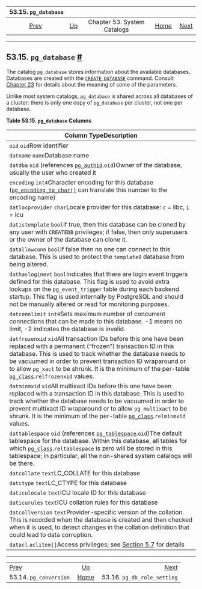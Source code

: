 <!--?xml version="1.0" encoding="UTF-8" standalone="no"?-->

|                    53.15. `pg_database`                    |                                                   |                             |                                                       |                                                                      |
| :--------------------------------------------------------: | :------------------------------------------------ | :-------------------------: | ----------------------------------------------------: | -------------------------------------------------------------------: |
| [Prev](catalog-pg-conversion.html "53.14. pg_conversion")  | [Up](catalogs.html "Chapter 53. System Catalogs") | Chapter 53. System Catalogs | [Home](index.html "PostgreSQL 17devel Documentation") |  [Next](catalog-pg-db-role-setting.html "53.16. pg_db_role_setting") |

***

## 53.15. `pg_database` [#](#CATALOG-PG-DATABASE)

The catalog `pg_database` stores information about the available databases. Databases are created with the [`CREATE DATABASE`](sql-createdatabase.html "CREATE DATABASE") command. Consult [Chapter 23](managing-databases.html "Chapter 23. Managing Databases") for details about the meaning of some of the parameters.

Unlike most system catalogs, `pg_database` is shared across all databases of a cluster: there is only one copy of `pg_database` per cluster, not one per database.

**Table 53.15. `pg_database` Columns**

| Column TypeDescription                                                                                                                                                                                                                                                                                                                                                                                    |
| --------------------------------------------------------------------------------------------------------------------------------------------------------------------------------------------------------------------------------------------------------------------------------------------------------------------------------------------------------------------------------------------------------- |
| `oid` `oid`Row identifier                                                                                                                                                                                                                                                                                                                                                                                 |
| `datname` `name`Database name                                                                                                                                                                                                                                                                                                                                                                             |
| `datdba` `oid` (references [`pg_authid`](catalog-pg-authid.html "53.8. pg_authid").`oid`)Owner of the database, usually the user who created it                                                                                                                                                                                                                                                           |
| `encoding` `int4`Character encoding for this database ([`pg_encoding_to_char()`](functions-info.html#PG-ENCODING-TO-CHAR) can translate this number to the encoding name)                                                                                                                                                                                                                                 |
| `datlocprovider` `char`Locale provider for this database: `c` = libc, `i` = icu                                                                                                                                                                                                                                                                                                                           |
| `datistemplate` `bool`If true, then this database can be cloned by any user with `CREATEDB` privileges; if false, then only superusers or the owner of the database can clone it.                                                                                                                                                                                                                         |
| `datallowconn` `bool`If false then no one can connect to this database. This is used to protect the `template0` database from being altered.                                                                                                                                                                                                                                                              |
| `dathasloginevt` `bool`Indicates that there are login event triggers defined for this database. This flag is used to avoid extra lookups on the `pg_event_trigger` table during each backend startup. This flag is used internally by PostgreSQL and should not be manually altered or read for monitoring purposes.                                                                                      |
| `datconnlimit` `int4`Sets maximum number of concurrent connections that can be made to this database. -1 means no limit, -2 indicates the database is invalid.                                                                                                                                                                                                                                            |
| `datfrozenxid` `xid`All transaction IDs before this one have been replaced with a permanent (“frozen”) transaction ID in this database. This is used to track whether the database needs to be vacuumed in order to prevent transaction ID wraparound or to allow `pg_xact` to be shrunk. It is the minimum of the per-table [`pg_class`](catalog-pg-class.html "53.11. pg_class").`relfrozenxid` values. |
| `datminmxid` `xid`All multixact IDs before this one have been replaced with a transaction ID in this database. This is used to track whether the database needs to be vacuumed in order to prevent multixact ID wraparound or to allow `pg_multixact` to be shrunk. It is the minimum of the per-table [`pg_class`](catalog-pg-class.html "53.11. pg_class").`relminmxid` values.                         |
| `dattablespace` `oid` (references [`pg_tablespace`](catalog-pg-tablespace.html "53.56. pg_tablespace").`oid`)The default tablespace for the database. Within this database, all tables for which [`pg_class`](catalog-pg-class.html "53.11. pg_class").`reltablespace` is zero will be stored in this tablespace; in particular, all the non-shared system catalogs will be there.                        |
| `datcollate` `text`LC\_COLLATE for this database                                                                                                                                                                                                                                                                                                                                                          |
| `datctype` `text`LC\_CTYPE for this database                                                                                                                                                                                                                                                                                                                                                              |
| `daticulocale` `text`ICU locale ID for this database                                                                                                                                                                                                                                                                                                                                                      |
| `daticurules` `text`ICU collation rules for this database                                                                                                                                                                                                                                                                                                                                                 |
| `datcollversion` `text`Provider-specific version of the collation. This is recorded when the database is created and then checked when it is used, to detect changes in the collation definition that could lead to data corruption.                                                                                                                                                                      |
| `datacl` `aclitem[]`Access privileges; see [Section 5.7](ddl-priv.html "5.7. Privileges") for details                                                                                                                                                                                                                                                                                                     |

***

|                                                            |                                                       |                                                                      |
| :--------------------------------------------------------- | :---------------------------------------------------: | -------------------------------------------------------------------: |
| [Prev](catalog-pg-conversion.html "53.14. pg_conversion")  |   [Up](catalogs.html "Chapter 53. System Catalogs")   |  [Next](catalog-pg-db-role-setting.html "53.16. pg_db_role_setting") |
| 53.14. `pg_conversion`                                     | [Home](index.html "PostgreSQL 17devel Documentation") |                                          53.16. `pg_db_role_setting` |
